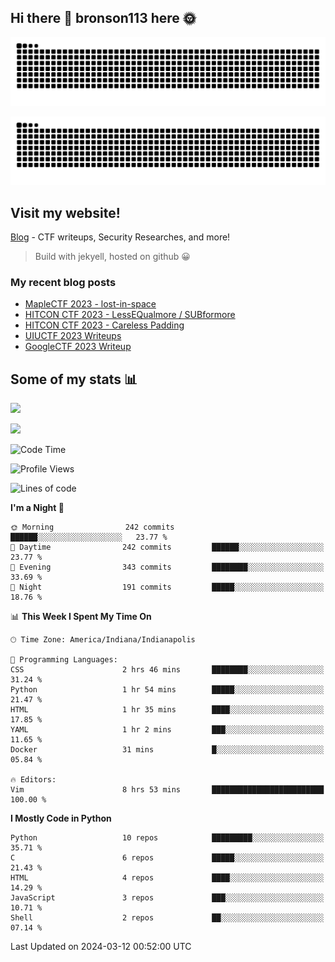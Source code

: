## Hi there 👋 bronson113 here 🌞
<div align="center">

![GitHub Snake Light](https://raw.githubusercontent.com/bronson113/bronson113/snake/github-snake.svg#gh-light-mode-only)

![GitHub Snake dark](https://raw.githubusercontent.com/bronson113/bronson113/snake/github-snake-dark.svg#gh-dark-mode-only)

</div>

## Visit my website!
[Blog](https://bronson113.github.io/) - CTF writeups, Security Researches, and more! 

> Build with jekyell, hosted on github 😀

### My recent blog posts

<!-- BLOG-POST-LIST:START -->
- [MapleCTF 2023 - lost-in-space](http://blog.bronson113.org/2023/10/03/maplectf-2023-lost-in-space.html)
- [HITCON CTF 2023 - LessEQualmore / SUBformore](http://blog.bronson113.org/2023/09/10/hitcon-ctf-2023-lessequalmore-subformore.html)
- [HITCON CTF 2023 - Careless Padding](http://blog.bronson113.org/2023/09/08/hitconctf-2023-careless-padding.html)
- [UIUCTF 2023 Writeups](http://blog.bronson113.org/2023/07/03/uiuctf-2023-writeups.html)
- [GoogleCTF 2023 Writeup](http://blog.bronson113.org/2023/06/26/googlectf-2023-writeup.html)
<!-- BLOG-POST-LIST:END -->

## Some of my stats 📊
![](https://github-readme-stats-sigma-five.vercel.app/api?username=bronson113&theme=transparent&show_icons=true)

![](https://github-readme-stats-sigma-five.vercel.app/api/top-langs/?username=bronson113&theme=transparent&layout=compact&card_width=445)



<!--START_SECTION:waka-->
![Code Time](http://img.shields.io/badge/Code%20Time-500%20hrs%2059%20mins-blue)

![Profile Views](http://img.shields.io/badge/Profile%20Views-0-blue)

![Lines of code](https://img.shields.io/badge/From%20Hello%20World%20I%27ve%20Written-7.4%20million%20lines%20of%20code-blue)

**I'm a Night 🦉** 

```text
🌞 Morning                242 commits         ██████░░░░░░░░░░░░░░░░░░░   23.77 % 
🌆 Daytime                242 commits         ██████░░░░░░░░░░░░░░░░░░░   23.77 % 
🌃 Evening                343 commits         ████████░░░░░░░░░░░░░░░░░   33.69 % 
🌙 Night                  191 commits         █████░░░░░░░░░░░░░░░░░░░░   18.76 % 
```


📊 **This Week I Spent My Time On** 

```text
🕑︎ Time Zone: America/Indiana/Indianapolis

💬 Programming Languages: 
CSS                      2 hrs 46 mins       ████████░░░░░░░░░░░░░░░░░   31.24 % 
Python                   1 hr 54 mins        █████░░░░░░░░░░░░░░░░░░░░   21.47 % 
HTML                     1 hr 35 mins        ████░░░░░░░░░░░░░░░░░░░░░   17.85 % 
YAML                     1 hr 2 mins         ███░░░░░░░░░░░░░░░░░░░░░░   11.65 % 
Docker                   31 mins             █░░░░░░░░░░░░░░░░░░░░░░░░   05.84 % 

🔥 Editors: 
Vim                      8 hrs 53 mins       █████████████████████████   100.00 % 
```

**I Mostly Code in Python** 

```text
Python                   10 repos            █████████░░░░░░░░░░░░░░░░   35.71 % 
C                        6 repos             █████░░░░░░░░░░░░░░░░░░░░   21.43 % 
HTML                     4 repos             ████░░░░░░░░░░░░░░░░░░░░░   14.29 % 
JavaScript               3 repos             ███░░░░░░░░░░░░░░░░░░░░░░   10.71 % 
Shell                    2 repos             ██░░░░░░░░░░░░░░░░░░░░░░░   07.14 % 
```




 Last Updated on 2024-03-12 00:52:00 UTC
<!--END_SECTION:waka-->
